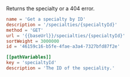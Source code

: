 Returns the specialty or a 404 error.

```toml
name = 'Get a specialty by ID'
description = '/specialties/{specialtyId}'
method = 'GET'
url = '{{baseUrl}}/specialties/{specialtyId}'
sortWeight = 3000000
id = '46159c16-b5fe-4fae-a3a4-7327bfd87f2e'

[[pathVariables]]
key = 'specialtyId'
description = 'The ID of the speciality.'
```
